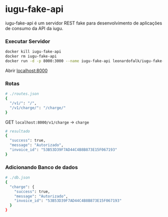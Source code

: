 # iugu-fake-api

iugu-fake-api é um servidor REST fake para desenvolvimento de aplicações de consumo da API da iugu.

### Executar Servidor

```bash
docker kill iugu-fake-api
docker rm iugu-fake-api
docker run -d -p 8000:3000 --name iugu-fake-api leonardofalk/iugu-fake-api:latest
```

Abrir [localhost:8000](localhost:8000)

### Rotas

```bash
# ./routes.json
{
  "/v1/": "/",
  "/v1/charge/": "/charge/"
}
```

GET `localhost:8000/v1/charge` -> `charge`
```bash
# resultado
{
  "success": true,
  "message": "Autorizado",
  "invoice_id": "53B53D39F7AD44C4B8B873E15F067193"
}
```

### Adicionando Banco de dados

```bash
# ./db.json
{
  "charge": {
    "success": true,
    "message": "Autorizado",
    "invoice_id": "53B53D39F7AD44C4B8B873E15F067193"
  }
}
```
